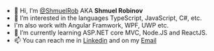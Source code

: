- 👋 Hi, I’m [@ShmuelRob](https://github.com/ShmuelRob) AKA **Shmuel Robinov** 
- 👀 I’m interested in the languages TypeScript, JavaScript, C#, etc.
- I'm also work with Angular Framwork, WPF, UWP etc.
- 🌱 I’m currently learning ASP.NET core MVC, Node.JS and ReactJS.
- 📫 You can reach me in [Linkedin](https://www.linkedin.com/in/ShmuelRobinov/) and on my [Email](mailto:shmuel.robinov@gmail.com)
